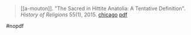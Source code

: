 > [[a-mouton]]. "The Sacred in Hittite Anatolia: A Tentative Definition". *History of Religions* 55(1), 2015. [chicago](https://www.journals.uchicago.edu/doi/abs/10.1086/681805?journalCode=hr) [pdf](a/a-mouton2015.pdf)

#nopdf 